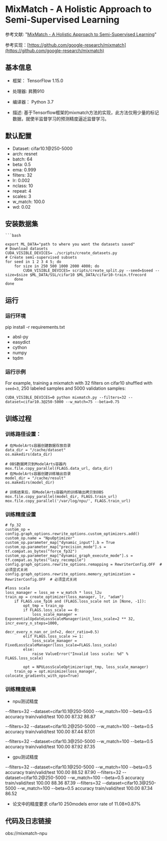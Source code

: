 # MixMatch - A Holistic Approach to Semi-Supervised Learning

参考文献: "[MixMatch - A Holistic Approach to Semi-Supervised Learning](https://arxiv.org/abs/1905.02249)" 

参考实现：[https://github.com/google-research/mixmatch](https://github.com/google-research/mixmatch)
## 基本信息


- 框架： TensorFlow 1.15.0


- 处理器: 昇腾910


- 编译器： Python 3.7


- 描述: 基于Tensorflow框架的mixmatch方法的实现，此方法仅用少量的标记数据，就使半监督学习的预测精度逼近监督学习。

## 默认配置

- Dataset: cifar10.1@250-5000
- arch: resnet
- batch: 64                         
- beta: 0.5
- ema: 0.999
- filters: 32
- lr: 0.002
- nclass: 10
- repeat: 4
- scales: 3
- w_match: 100.0
- wd: 0.02

## 安装数据集

	```bash

	export ML_DATA="path to where you want the datasets saved"
	# Download datasets
	CUDA_VISIBLE_DEVICES= ./scripts/create_datasets.py
    # Create semi-supervised subsets
    for seed in 1 2 3 4 5; do
        for size in 250 500 1000 2000 4000; do      
        	CUDA_VISIBLE_DEVICES= scripts/create_split.py --seed=$seed --size=$size $ML_DATA/SSL/cifar10 $ML_DATA/cifar10-train.tfrecord 
    	done
    done

## 运行
### 运行环境
pip install -r requirements.txt


- absl-py
- easydict
- cython
- numpy
- tqdm

### 运行示例

For example, training a mixmatch with 32 filters on cifar10 shuffled with `seed=3`, 250 labeled samples and 5000
validation samples:
	
	CUDA_VISIBLE_DEVICES=0 python mixmatch.py --filters=32 --dataset=cifar10.3@250-5000 --w_match=75 --beta=0.75


## 训练过程
### 训练路径设置：

	# 在ModelArts容器创建数据存放目录
	data_dir = "/cache/dataset"
	os.makedirs(data_dir)

	# OBS数据拷贝到ModelArts容器内
	mox.file.copy_parallel(FLAGS.data_url, data_dir)
	# 在ModelArts容器创建训练输出目录
	model_dir = "/cache/result"
	os.makedirs(model_dir)

	# 训练结束后，将ModelArts容器内的训练输出拷贝到OBS
    mox.file.copy_parallel(model_dir, FLAGS.train_url)
    mox.file.copy_parallel('/var/log/npu/', FLAGS.train_url)
 

### 训练精度设置

	# fp_32
	custom_op = config.graph_options.rewrite_options.custom_optimizers.add()
	custom_op.name = "NpuOptimizer"
	custom_op.parameter_map["dynamic_input"].b = True
	custom_op.parameter_map["precision_mode"].s = tf.compat.as_bytes("force_fp32")
	custom_op.parameter_map["dynamic_graph_execute_mode"].s = tf.compat.as_bytes("lazy_recompile")
	config.graph_options.rewrite_options.remapping = RewriterConfig.OFF  # 必须显式关闭
	config.graph_options.rewrite_options.memory_optimization = RewriterConfig.OFF  # 必须显式关闭

    #loss scale
	loss_manager = loss_xe + w_match * loss_l2u
	train_op = create_optimizer(loss_manager, lr, "adam")
        if FLAGS.use_fp16 and (FLAGS.loss_scale not in [None, -1]):
            opt_tmp = train_op
            if FLAGS.loss_scale == 0:
                loss_scale_manager = ExponentialUpdateLossScaleManager(init_loss_scale=2 ** 32, incr_every_n_steps=1000,
                                                                       decr_every_n_nan_or_inf=2, decr_ratio=0.5)
            elif FLAGS.loss_scale >= 1:
                loss_scale_manager = FixedLossScaleManager(loss_scale=FLAGS.loss_scale)
            else:
                raise ValueError("Invalid loss scale: %d" % FLAGS.loss_scale)

            opt = NPULossScaleOptimizer(opt_tmp, loss_scale_manager)
        train_op = opt.minimize(loss_manager, colocate_gradients_with_ops=True)

### 训练精度结果
- npu测试精度

--filters=32 --dataset=cifar10.1@250-5000 --w_match=100 --beta=0.5 accuracy train/valid/test  100.00  87.32  86.87

--filters=32 --dataset=cifar10.2@250-5000 --w_match=100 --beta=0.5 accuracy train/valid/test  100.00  87.44  87.01

--filters=32 --dataset=cifar10.3@250-5000 --w_match=100 --beta=0.5 accuracy train/valid/test  100.00  87.92  87.35

- gpu测试精度

--filters=32 --dataset=cifar10.1@250-5000 --w_match=100 --beta=0.5 accuracy train/valid/test  100.00  88.52  87.90
--filters=32 --dataset=cifar10.2@250-5000 --w_match=100 --beta=0.5 accuracy train/valid/test  100.00  88.36  87.39
--filters=32 --dataset=cifar10.3@250-5000 --w_match=100 --beta=0.5 accuracy train/valid/test  100.00  87.34  86.52


- 论文中的精度要求
  cifar10 250models error rate of 11.08±0.87%

## 代码及日志链接

obs://mixmatch-npu